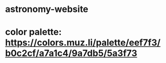 # astronomy-website
# color palette: https://colors.muz.li/palette/eef7f3/b0c2cf/a7a1c4/9a7db5/5a3f73
